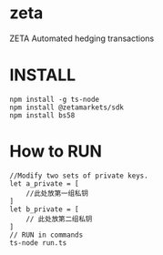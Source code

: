 # zeta
ZETA Automated hedging transactions

# INSTALL
```
npm install -g ts-node
npm install @zetamarkets/sdk
npm install bs58
```

# How to RUN
```
//Modify two sets of private keys.
let a_private = [
    //此处放第一组私钥
]
let b_private = [
    // 此处放第二组私钥
]
// RUN in commands
ts-node run.ts
```